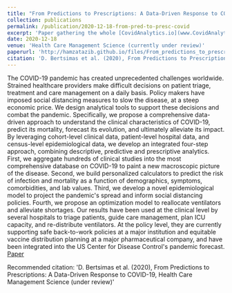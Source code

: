 ```yaml
---
title: "From Predictions to Prescriptions: A Data-Driven Response to COVID-19"
collection: publications
permalink: /publication/2020-12-18-from-pred-to-presc-covid
excerpt: 'Paper gathering the whole [CovidAnalytics.io](www.CovidAnalytics.io) research effort, with applications of Operations Research and Management Science spanning personalized medicine, optimal resource allocation, and epidemiological modeling.'
date: 2020-12-18
venue: 'Health Care Management Science (currently under review)'
paperurl: 'http://hamzatazib.github.io/files/From_predictions_to_prescriptions-A_data-driven_response_to_COVID-19.pdf'
citation: 'D. Bertsimas et al. (2020), From Predictions to Prescriptions: A Data-Driven Response to COVID-19, Health Care Management Science (under review)'
---
```

The COVID-19 pandemic has created unprecedented challenges worldwide. Strained healthcare providers make difficult decisions on patient triage, treatment and care management on a daily basis. Policy makers have imposed social distancing measures to slow the disease, at a steep economic price. We design analytical tools to support these decisions and combat the pandemic. Specifically, we propose a comprehensive data-driven approach to understand the clinical characteristics of COVID-19, predict its mortality, forecast its evolution, and ultimately alleviate its impact. By leveraging cohort-level clinical data, patient-level hospital data, and census-level epidemiological data, we develop an integrated four-step approach, combining descriptive, predictive and prescriptive analytics. First, we aggregate hundreds of clinical studies into the most comprehensive database on COVID-19 to paint a new macroscopic picture of the disease. Second, we build personalized calculators to predict the risk of infection and mortality as a function of demographics, symptoms, comorbidities, and lab values. Third, we develop a novel epidemiological model to project the pandemic's spread and inform social distancing policies. Fourth, we propose an optimization model to reallocate ventilators and alleviate shortages. Our results have been used at the clinical level by several hospitals to triage patients, guide care management, plan ICU capacity, and re-distribute ventilators. At the policy level, they are currently supporting safe back-to-work policies at a major institution and equitable vaccine distribution planning at a major pharmaceutical company, and have been integrated into the US Center for Disease Control's pandemic forecast.
[Paper](http://hamzatazib.github.io/files/From_predictions_to_prescriptions-A_data-driven_response_to_COVID-19.pdf)

Recommended citation: 'D. Bertsimas et al. (2020), From Predictions to Prescriptions: A Data-Driven Response to COVID-19, Health Care Management Science (under review)'
